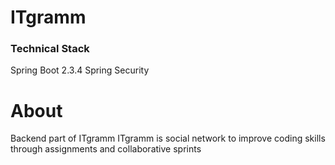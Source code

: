 # ITgramm

### Technical Stack 
Spring Boot 2.3.4
Spring Security


# About 
Backend part of ITgramm
ITgramm is social network to improve coding skills through assignments and collaborative sprints

